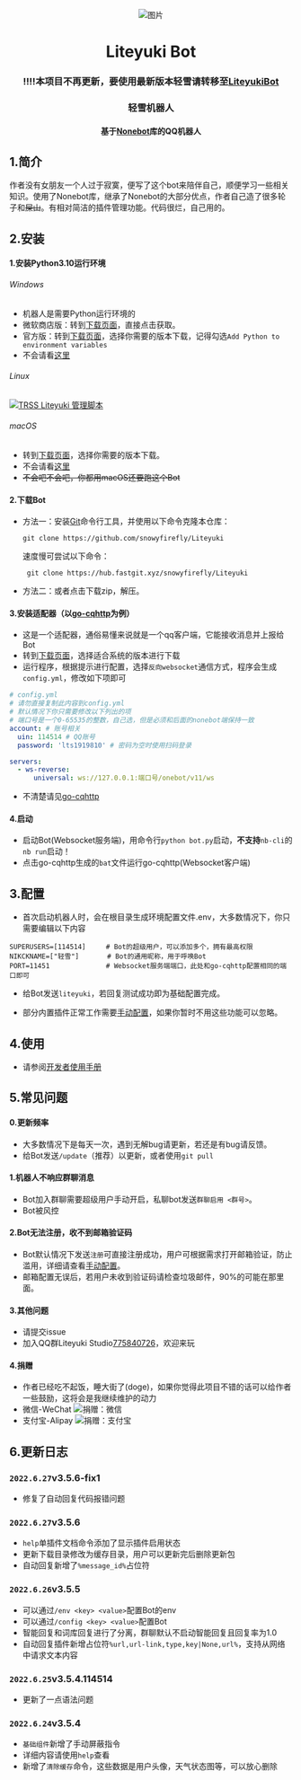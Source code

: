 <div align="center">

![图片](/docs/img/luxun.png)

# Liteyuki Bot

### !!!!本项目不再更新，要使用最新版本轻雪请转移至[LiteyukiBot](https://gitee.com/snowykami/liteyuki-bot)

### 轻雪机器人

#### 基于[Nonebot](https://v2.nonebot.dev/)库的QQ机器人

</div>

## 1.简介

作者没有女朋友一个人过于寂寞，便写了这个bot来陪伴自己，顺便学习一些相关知识。使用了Nonebot库，继承了Nonebot的大部分优点，作者自己造了很多轮子和~~屎山~~。有相对简洁的插件管理功能。代码很烂，自己用的。

## 2.安装

#### 1.安装Python3.10运行环境

###### Windows

- 机器人是需要Python运行环境的
- 微软商店版：转到[下载页面](https://apps.microsoft.com/store/detail/python-310/9PJPW5LDXLZ5?hl=zh-cn)，直接点击获取。
- 官方版：转到[下载页面](https://www.python.org/downloads/release/python-3100/)，选择你需要的版本下载，记得勾选`Add Python to environment variables`
- 不会请看[这里](https://zhuanlan.zhihu.com/p/344887837)

###### Linux

[![TRSS Liteyuki 管理脚本](https://github-readme-stats.vercel.app/api/pin/?username=TimeRainStarSky&repo=TRSS_Liteyuki&show_owner=true)](https://github.com/TimeRainStarSky/TRSS_Liteyuki)

###### macOS

- 转到[下载页面](https://www.python.org/downloads/release/python-3100/)，选择你需要的版本下载。
- 不会请看[这里](http://c.biancheng.net/view/4164.html)
- ~~不会吧不会吧，你都用macOS还要跑这个Bot~~

#### 2.下载Bot

- 方法一：安装[Git](http://git-scm.com/)命令行工具，并使用以下命令克隆本仓库：
   ```
   git clone https://github.com/snowyfirefly/Liteyuki
   ```
  速度慢可尝试以下命令：
  ```
   git clone https://hub.fastgit.xyz/snowyfirefly/Liteyuki
   ```
- 方法二：或者点击下载zip，解压。

#### 3.安装适配器（以[go-cqhttp](https://docs.go-cqhttp.org/)为例）

- 这是一个适配器，通俗易懂来说就是一个qq客户端，它能接收消息并上报给Bot
- 转到[下载页面](https://github.com/Mrs4s/go-cqhttp/releases)，选择适合系统的版本进行下载
- 运行程序，根据提示进行配置，选择`反向websocket`通信方式，程序会生成`config.yml`，修改如下项即可

```yaml
# config.yml
# 请勿直接复制此内容到config.yml
# 默认情况下你只需要修改以下列出的项
# 端口号是一个0-65535的整数，自己选，但是必须和后面的nonebot端保持一致
account: # 账号相关
  uin: 114514 # QQ账号
  password: 'lts1919810' # 密码为空时使用扫码登录

servers:
  - ws-reverse:
      universal: ws://127.0.0.1:端口号/onebot/v11/ws
```

- 不清楚请见[go-cqhttp](https://docs.go-cqhttp.org/guide/quick_start.html)

#### 4.启动

- 启动Bot(Websocket服务端)，用命令行`python bot.py`启动，**不支持**`nb-cli`的`nb run`启动！
- 点击go-cqhttp生成的`bat`文件运行go-cqhttp(Websocket客户端)

## 3.配置

- 首次启动机器人时，会在根目录生成环境配置文件.env，大多数情况下，你只需要编辑以下内容

```
SUPERUSERS=[114514]     # Bot的超级用户，可以添加多个，拥有最高权限
NIKCKNAME=["轻雪"]       # Bot的通用昵称，用于呼唤Bot
PORT=11451              # Websocket服务端端口，此处和go-cqhttp配置相同的端口即可
```

- 给Bot发送`liteyuki`，若回复测试成功即为基础配置完成。

- 部分内置插件正常工作需要[手动配置](/docs/config.md)，如果你暂时不用这些功能可以忽略。

## 4.使用

- 请参阅[开发者使用手册](docs/usage.md)

## 5.常见问题

#### 0.更新频率

- 大多数情况下是每天一次，遇到无解bug请更新，若还是有bug请反馈。
- 给Bot发送`/update`（推荐）以更新，或者使用`git pull`

#### 1.机器人不响应群聊消息

- Bot加入群聊需要超级用户手动开启，私聊bot发送`群聊启用 <群号>`。
- Bot被风控

#### 2.Bot无法注册，收不到邮箱验证码

- Bot默认情况下发送`注册`可直接注册成功，用户可根据需求打开邮箱验证，防止滥用，详细请查看[手动配置](docs/config.md)。
- 邮箱配置无误后，若用户未收到验证码请检查垃圾邮件，90%的可能在那里面。

#### 3.其他问题

- 请提交issue
- 加入QQ群Liteyuki Studio[775840726](https://jq.qq.com/?_wv=1027&k=0UnuCqSh)，欢迎来玩

#### 4.捐赠

- 作者已经吃不起饭，睡大街了(doge)，如果你觉得此项目不错的话可以给作者一些鼓励，这将会是我继续维护的动力
- 微信-WeChat
  ![捐赠：微信](docs/img/donate_wechat.png)
- 支付宝-Alipay
  ![捐赠：支付宝](docs/img/donate_alipay.png)

## 6.更新日志

### `2022.6.27`v3.5.6-fix1

- 修复了自动回复代码报错问题

### `2022.6.27`v3.5.6

- `help`单插件文档命令添加了显示插件启用状态
- 更新下载目录修改为缓存目录，用户可以更新完后删除更新包
- 自动回复新增了`%message_id%`占位符

### `2022.6.26`v3.5.5

- 可以通过`/env <key> <value>`配置Bot的env
- 可以通过`/config <key> <value>`配置Bot
- 智能回复和词库回复进行了分离，群聊默认不启动智能回复且回复率为1.0
- 自动回复插件新增占位符`%url,url-link,type,key|None,url%`，支持从网络中请求文本内容

### `2022.6.25`v3.5.4.114514

- 更新了一点语法问题

### `2022.6.24`v3.5.4

- `基础组件`新增了手动屏蔽指令
- 详细内容请使用`help`查看
- 新增了`清除缓存`命令，这些数据是用户头像，天气状态图等，可以放心删除
